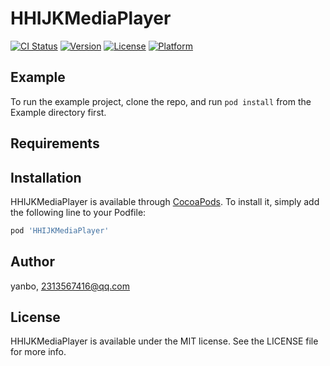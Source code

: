 # HHIJKMediaPlayer

[![CI Status](https://img.shields.io/travis/yanbo/HHIJKMediaPlayer.svg?style=flat)](https://travis-ci.org/yanbo/HHIJKMediaPlayer)
[![Version](https://img.shields.io/cocoapods/v/HHIJKMediaPlayer.svg?style=flat)](https://cocoapods.org/pods/HHIJKMediaPlayer)
[![License](https://img.shields.io/cocoapods/l/HHIJKMediaPlayer.svg?style=flat)](https://cocoapods.org/pods/HHIJKMediaPlayer)
[![Platform](https://img.shields.io/cocoapods/p/HHIJKMediaPlayer.svg?style=flat)](https://cocoapods.org/pods/HHIJKMediaPlayer)

## Example

To run the example project, clone the repo, and run `pod install` from the Example directory first.

## Requirements

## Installation

HHIJKMediaPlayer is available through [CocoaPods](https://cocoapods.org). To install
it, simply add the following line to your Podfile:

```ruby
pod 'HHIJKMediaPlayer'
```

## Author

yanbo, 2313567416@qq.com

## License

HHIJKMediaPlayer is available under the MIT license. See the LICENSE file for more info.
